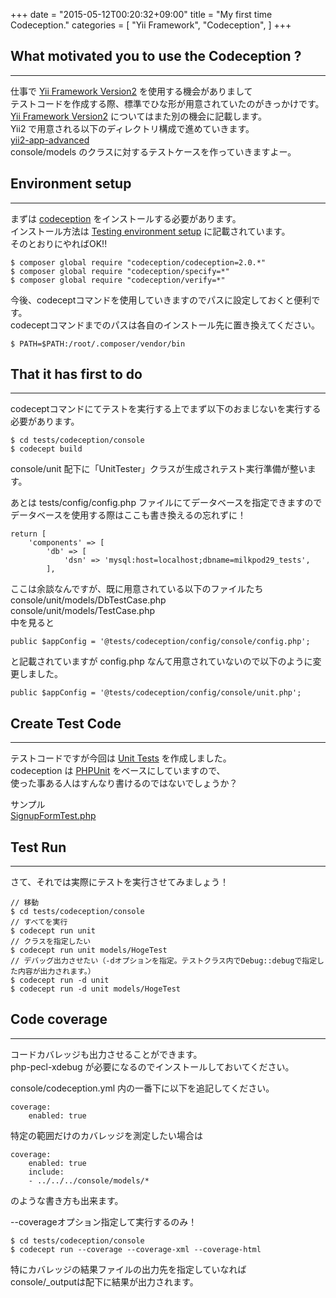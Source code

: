 +++
date = "2015-05-12T00:20:32+09:00"
title = "My first time Codeception."
categories = [
    "Yii Framework",
    "Codeception",
]
+++

## What motivated you to use the Codeception ?
---

仕事で [Yii Framework Version2](http://www.yiiframework.com/doc-2.0/index.html) を使用する機会がありまして    
テストコードを作成する際、標準でひな形が用意されていたのがきっかけです。  
[Yii Framework Version2](http://www.yiiframework.com/doc-2.0/index.html) についてはまた別の機会に記載します。  
Yii2 で用意される以下のディレクトリ構成で進めていきます。  
[yii2-app-advanced](https://github.com/yiisoft/yii2-app-advanced)  
console/models のクラスに対するテストケースを作っていきますよー。

## Environment setup
---

まずは [codeception](http://codeception.com/) をインストールする必要があります。  
インストール方法は [Testing environment setup](http://www.yiiframework.com/doc-2.0/guide-test-environment-setup.html) に記載されています。  
そのとおりにやればOK!!

    $ composer global require "codeception/codeception=2.0.*"
    $ composer global require "codeception/specify=*"
    $ composer global require "codeception/verify=*"

今後、codeceptコマンドを使用していきますのでパスに設定しておくと便利です。  
codeceptコマンドまでのパスは各自のインストール先に置き換えてください。

    $ PATH=$PATH:/root/.composer/vendor/bin
    
## That it has first to do
---

codeceptコマンドにてテストを実行する上でまず以下のおまじないを実行する必要があります。

    $ cd tests/codeception/console
    $ codecept build
    
console/unit 配下に「UnitTester」クラスが生成されテスト実行準備が整います。

あとは tests/config/config.php ファイルにてデータベースを指定できますので  
データベースを使用する際はここも書き換えるの忘れずに！

    return [
        'components' => [
            'db' => [
                'dsn' => 'mysql:host=localhost;dbname=milkpod29_tests',
            ],

ここは余談なんですが、既に用意されている以下のファイルたち  
console/unit/models/DbTestCase.php  
console/unit/models/TestCase.php  
中を見ると

    public $appConfig = '@tests/codeception/config/console/config.php';
    
と記載されていますが config.php なんて用意されていないので以下のように変更しました。

    public $appConfig = '@tests/codeception/config/console/unit.php';
    
## Create Test Code
---

テストコードですが今回は [Unit Tests](http://codeception.com/docs/06-UnitTests) を作成しました。  
codeception は [PHPUnit](https://phpunit.de/) をベースにしていますので、   
使った事ある人はすんなり書けるのではないでしょうか？

サンプル  
[SignupFormTest.php](https://github.com/yiisoft/yii2-app-advanced/blob/master/tests/codeception/frontend/unit/models/SignupFormTest.php)

## Test Run
---

さて、それでは実際にテストを実行させてみましょう！

    // 移動
    $ cd tests/codeception/console
    // すべてを実行
    $ codecept run unit
    // クラスを指定したい
    $ codecept run unit models/HogeTest
    // デバッグ出力させたい（-dオプションを指定。テストクラス内でDebug::debugで指定した内容が出力されます。）
    $ codecept run -d unit
    $ codecept run -d unit models/HogeTest
    
    
## Code coverage
---

コードカバレッジも出力させることができます。  
php-pecl-xdebug が必要になるのでインストールしておいてください。

console/codeception.yml 内の一番下に以下を追記してください。

    coverage:
        enabled: true

特定の範囲だけのカバレッジを測定したい場合は

    coverage:
        enabled: true
        include:
        - ../../../console/models/*
        
のような書き方も出来ます。

--coverageオプション指定して実行するのみ！

    $ cd tests/codeception/console
    $ codecept run --coverage --coverage-xml --coverage-html

特にカバレッジの結果ファイルの出力先を指定していなれば  
console/_outputは配下に結果が出力されます。
